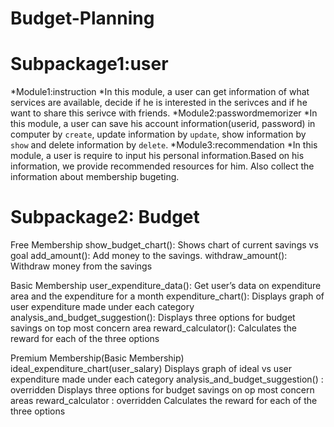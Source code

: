 # Budget-Planning

# Subpackage1:user #
*Module1:instruction
  *In this module, a user can get information of what services are available, decide if he is interested in the serivces and if he want to share this serivce with friends.
*Module2:passwordmemorizer
  *In this module, a user can save his account information(userid, password) in computer by `create`, update information by `update`, show information by `show` and delete information by `delete`.
*Module3:recommendation
  *In this module, a user is require to input his personal information.Based on his information, we provide recommended resources for him. Also collect the information about membership bugeting.
  
# Subpackage2: Budget

Free Membership
 show_budget_chart():
  Shows chart of current savings vs goal
add_amount():
Add money to the savings.
withdraw_amount():
Withdraw money from the savings

Basic Membership
user_expenditure_data():
			Get user’s data on expenditure area and the expenditure for a month
expenditure_chart():
	Displays graph of user expenditure made under each category
analysis_and_budget_suggestion():
	Displays three options for budget savings on top most concern area
reward_calculator():
Calculates the reward for each of the three options

Premium Membership(Basic Membership)
ideal_expenditure_chart(user_salary)
Displays graph of ideal vs user expenditure made under each category
analysis_and_budget_suggestion() : overridden
Displays three options for budget savings on op most concern areas
reward_calculator  : overridden
Calculates the reward for each of the three options

   
